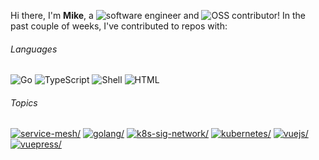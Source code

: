 Hi there, I'm **Mike**, a ![software engineer](https://img.shields.io/static/v1?style=flat-square&label=&message=software%20engineer&color=navy) and ![OSS contributor](https://img.shields.io/static/v1?style=flat-square&label=&message=OSS%20contributor&color=navy)! In the past couple of weeks, I've contributed to repos with:

###### Languages

![Go](https://img.shields.io/static/v1?logo=Go&logoColor=%23fff&style=flat-square&label=&message=Go&color=%2300ADD8) ![TypeScript](https://img.shields.io/static/v1?logo=TypeScript&logoColor=%23fff&style=flat-square&label=&message=TypeScript&color=%232b7489) ![Shell](https://img.shields.io/static/v1?logo=gnu%20bash&logoColor=%23333&style=flat-square&label=&message=Shell&color=%2389e051) ![HTML](https://img.shields.io/static/v1?logo=HTML&logoColor=%23fff&style=flat-square&label=&message=HTML&color=%23e34c26)

###### Topics

<a href="https://github.com/topics/service-mesh"><img src="https://img.shields.io/static/v1?style=flat-square&label=&message=service-mesh&color=blue" alt=service-mesh/></a> <a href="https://github.com/topics/golang"><img src="https://img.shields.io/static/v1?style=flat-square&label=&message=golang&color=blue" alt=golang/></a> <a href="https://github.com/topics/k8s-sig-network"><img src="https://img.shields.io/static/v1?style=flat-square&label=&message=k8s-sig-network&color=blue" alt=k8s-sig-network/></a> <a href="https://github.com/topics/kubernetes"><img src="https://img.shields.io/static/v1?style=flat-square&label=&message=kubernetes&color=blue" alt=kubernetes/></a> <a href="https://github.com/topics/vuejs"><img src="https://img.shields.io/static/v1?style=flat-square&label=&message=vuejs&color=blue" alt=vuejs/></a> <a href="https://github.com/topics/vuepress"><img src="https://img.shields.io/static/v1?style=flat-square&label=&message=vuepress&color=blue" alt=vuepress/></a>
